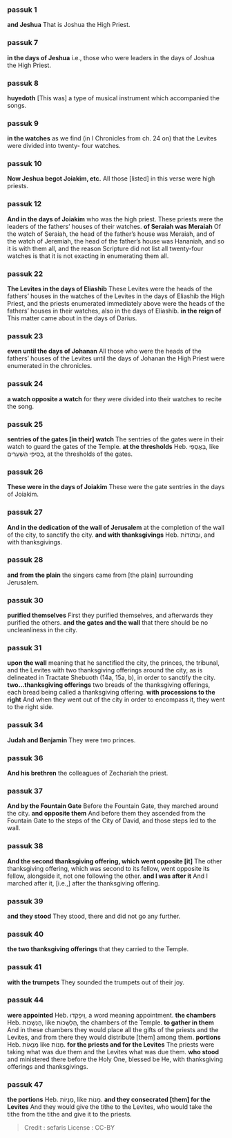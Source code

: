 
### passuk 1
<b>and Jeshua</b> That is Joshua the High Priest. 

### passuk 7
<b>in the days of Jeshua</b> i.e., those who were leaders in the days of Joshua the High Priest. 

### passuk 8
<b>huyedoth</b> [This was] a type of musical instrument which accompanied the songs. 

### passuk 9
<b>in the watches</b> as we find (in I Chronicles from ch. 24 on) that the Levites were divided into twenty- four watches. 

### passuk 10
<b>Now Jeshua begot Joiakim, etc.</b> All those [listed] in this verse were high priests. 

### passuk 12
<b>And in the days of Joiakim</b> who was the high priest. These priests were the leaders of the fathers’ houses of their watches. 
<b>of Seraiah was Meraiah</b> Of the watch of Seraiah, the head of the father’s house was Meraiah, and of the watch of Jeremiah, the head of the father’s house was Hananiah, and so it is with them all, and the reason Scripture did not list all twenty-four watches is that it is not exacting in enumerating them all. 

### passuk 22
<b>The Levites in the days of Eliashib</b> These Levites were the heads of the fathers’ houses in the watches of the Levites in the days of Eliashib the High Priest, and the priests enumerated immediately above were the heads of the fathers’ houses in their watches, also in the days of Eliashib. 
<b>in the reign of</b> This matter came about in the days of Darius. 

### passuk 23
<b>even until the days of Johanan</b> All those who were the heads of the fathers’ houses of the Levites until the days of Johanan the High Priest were enumerated in the chronicles. 

### passuk 24
<b>a watch opposite a watch</b> for they were divided into their watches to recite the song. 

### passuk 25
<b>sentries of the gates [in their] watch</b> The sentries of the gates were in their watch to guard the gates of the Temple. 
<b>at the thresholds</b> Heb. בַּאֲסֻפֵּי, like בְּסִיפֵּי הַשְּׁעָרִים, at the thresholds of the gates. 

### passuk 26
<b>These were in the days of Joiakim</b> These were the gate sentries in the days of Joiakim. 

### passuk 27
<b>And in the dedication of the wall of Jerusalem</b> at the completion of the wall of the city, to sanctify the city. 
<b>and with thanksgivings</b> Heb. וּבְתוֹדוֹת, and with thanksgivings. 

### passuk 28
<b>and from the plain</b> the singers came from [the plain] surrounding Jerusalem. 

### passuk 30
<b>purified themselves</b> First they purified themselves, and afterwards they purified the others. 
<b>and the gates and the wall</b> that there should be no uncleanliness in the city. 

### passuk 31
<b>upon the wall</b> meaning that he sanctified the city, the princes, the tribunal, and the Levites with two thanksgiving offerings around the city, as is delineated in Tractate Shebuoth (14a, 15a, b), in order to sanctify the city. 
<b>two...thanksgiving offerings</b> two breads of the thanksgiving offerings, each bread being called a thanksgiving offering. 
<b>with processions to the right</b> And when they went out of the city in order to encompass it, they went to the right side. 

### passuk 34
<b>Judah and Benjamin</b> They were two princes. 

### passuk 36
<b>And his brethren</b> the colleagues of Zechariah the priest. 

### passuk 37
<b>And by the Fountain Gate</b> Before the Fountain Gate, they marched around the city. 
<b>and opposite them</b> And before them they ascended from the Fountain Gate to the steps of the City of David, and those steps led to the wall. 

### passuk 38
<b>And the second thanksgiving offering, which went opposite [it]</b> The other thanksgiving offering, which was second to its fellow, went opposite its fellow, alongside it, not one following the other. 
<b>and I was after it</b> And I marched after it, [i.e.,] after the thanksgiving offering. 

### passuk 39
<b>and they stood</b> They stood, there and did not go any further. 

### passuk 40
<b>the two thanksgiving offerings</b> that they carried to the Temple. 

### passuk 41
<b>with the trumpets</b> They sounded the trumpets out of their joy. 

### passuk 44
<b>were appointed</b> Heb. וַיִפָקְדוּ, a word meaning appointment. 
<b>the chambers</b> Heb. הַנְשָׁכוֹת, like הַלְשָּׁכוֹת, the chambers of the Temple. 
<b>to gather in them</b> And in these chambers they would place all the gifts of the priests and the Levites, and from there they would distribute [them] among them. 
<b>portions</b> Heb. מְנָאוֹת like מָנוֹת. 
<b>for the priests and for the Levites</b> The priests were taking what was due them and the Levites what was due them. 
<b>who stood</b> and ministered there before the Holy One, blessed be He, with thanksgiving offerings and thanksgivings. 

### passuk 47
<b>the portions</b> Heb. מְנָיוֹת, like מָנוֹת. 
<b>and they consecrated [them] for the Levites</b> And they would give the tithe to the Levites, who would take the tithe from the tithe and give it to the priests. 

>Credit : sefaris
>License : CC-BY